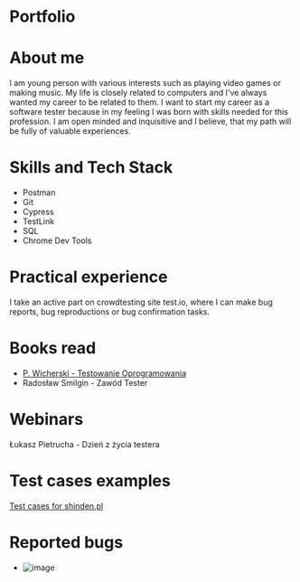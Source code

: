 # Portfolio

# About me
I am young person with various interests such as playing video games or making music. My life is closely related to computers and I've always wanted my career to be related to them. I want to start my career as a software tester because in my feeling I was born with skills needed for this profession. I am open minded and inquisitive and I believe, that my path will be fully of valuable experiences.

# Skills and Tech Stack
* Postman
* Git
* Cypress
* TestLink
* SQL
* Chrome Dev Tools

# Practical experience
I take an active part on crowdtesting site test.io, where I can make bug reports, bug reproductions or bug confirmation tasks.

# Books read
* [P. Wicherski - Testowanie Oprogramowania](https://pwicherski.gitbook.io/testowanie-oprogramowania/)
* Radosław Smilgin - Zawód Tester

# Webinars
Łukasz Pietrucha - Dzień z życia testera

# Test cases examples
[Test cases for shinden.pl](https://docs.google.com/spreadsheets/d/1jXjM8EDqzLd8sJauUDRDOk036nyb3Si1pFO5FVLA1iQ/edit?usp=sharing)

# Reported bugs
* ![image](https://user-images.githubusercontent.com/116445829/199610124-715e3178-da3f-4c3e-920e-0e65ef2ec57b.png)


